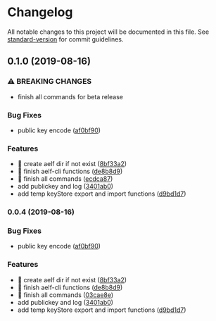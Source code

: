 # Changelog

All notable changes to this project will be documented in this file. See [standard-version](https://github.com/conventional-changelog/standard-version) for commit guidelines.

## 0.1.0 (2019-08-16)


### ⚠ BREAKING CHANGES

* finish all commands for beta release

### Bug Fixes

* public key encode ([af0bf90](https://github.com/AElfProject/aelf-command/commit/af0bf90))


### Features

* 🎸 create aelf dir if not exist ([8bf33a2](https://github.com/AElfProject/aelf-command/commit/8bf33a2))
* 🎸 finish aelf-cli functions ([de8b8d9](https://github.com/AElfProject/aelf-command/commit/de8b8d9))
* 🎸 finish all commands ([ecdca87](https://github.com/AElfProject/aelf-command/commit/ecdca87))
* add publickey and log ([3401ab0](https://github.com/AElfProject/aelf-command/commit/3401ab0))
* add temp keyStore export and import functions ([d9bd1d7](https://github.com/AElfProject/aelf-command/commit/d9bd1d7))

### 0.0.4 (2019-08-16)


### Bug Fixes

* public key encode ([af0bf90](https://github.com/AElfProject/aelf-command/commit/af0bf90))


### Features

* 🎸 create aelf dir if not exist ([8bf33a2](https://github.com/AElfProject/aelf-command/commit/8bf33a2))
* 🎸 finish aelf-cli functions ([de8b8d9](https://github.com/AElfProject/aelf-command/commit/de8b8d9))
* 🎸 finish all commands ([03cae8e](https://github.com/AElfProject/aelf-command/commit/03cae8e))
* add publickey and log ([3401ab0](https://github.com/AElfProject/aelf-command/commit/3401ab0))
* add temp keyStore export and import functions ([d9bd1d7](https://github.com/AElfProject/aelf-command/commit/d9bd1d7))

